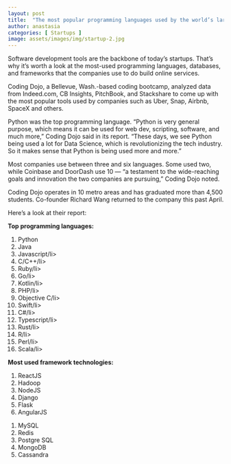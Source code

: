 ```yaml
---
layout: post
title:  "The most popular programming languages used by the world’s largest unicorn startups"
author: anastasia
categories: [ Startups ]
image: assets/images/img/startup-2.jpg
---
```

Software development tools are the backbone of today’s startups. That’s why it’s worth a look at the most-used programming languages, databases, and frameworks that the companies use to do build online services.

Coding Dojo, a Bellevue, Wash.-based coding bootcamp, analyzed data from Indeed.com, CB Insights, PitchBook, and Stackshare to come up with the most popular tools used by companies such as Uber, Snap, Airbnb, SpaceX and others.

Python was the top programming language. “Python is very general purpose, which means it can be used for web dev, scripting, software, and much more,” Coding Dojo said in its report. “These days, we see Python being used a lot for Data Science, which is revolutionizing the tech industry. So it makes sense that Python is being used more and more.”

Most companies use between three and six languages. Some used two, while Coinbase and DoorDash use 10 — “a testament to the wide-reaching goals and innovation the two companies are pursuing,” Coding Dojo noted.

Coding Dojo operates in 10 metro areas and has graduated more than 4,500 students. Co-founder Richard Wang returned to the company this past April.

Here’s a look at their report:

<strong>Top programming languages:</strong>
<ol>
<li>Python</li>
<li>Java</li>
<li>Javascript/li>
<li>C/C++/li>
<li>Ruby/li>
<li>Go/li>
<li>Kotlin/li>
<li>PHP/li>
<li>Objective C/li>
<li>Swift/li>
<li>C#/li>
<li>Typescript/li>
<li>Rust/li>
<li>R/li>
<li>Perl/li>
<li>Scala/li>
</ol>
<strong>Most used framework technologies:</strong>
<ol>
<li>ReactJS</li>
<li>Hadoop</li>
<li>NodeJS</li>
<li>Django</li>
<li>Flask</li>
<li>AngularJS</li>
</ol>
<strongMost used database technologies:</strong>
<ol>
<li>MySQL</li>
<li>Redis</li>
<li>Postgre SQL</li>
<li>MongoDB</li>
<li>Cassandra</li>
</ol>

